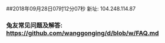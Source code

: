 ##2018年09月28日07时12分07秒 新址: 104.248.114.87
### 兔友常见问题及解答: https://github.com/wanggonging/d/blob/w/FAQ.md
